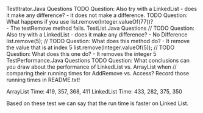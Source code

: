 TestItrator.Java Questions
TODO Question: Also try with a LinkedList - does it make any difference?
    - it does not make a difference.
TODO Question: What happens if you use list.remove(Integer.valueOf(77))?   
    - The testRemove method fails. 
TestList.Java Questions
// TODO Question: Also try with a LinkedList - does it make any difference?
    - No Difference
list.remove(5); // TODO Question: What does this method do?
    - It remove the value that is at index 5
list.remove(Integer.valueOf(5)); // TODO Question: What does this one do?
    - It removes the integer 5
TestPerformance.Java Questions
TODO Question: What conclusions can you draw about the performance of LinkedList vs. ArrayList when
// comparing their running times for AddRemove vs. Access? Record those running times in README.txt!

ArrayList Time: 419, 357, 368, 411
LinkedList Time: 433, 282, 375, 350

Based on these test we can say that the run time is faster on Linked List. 
